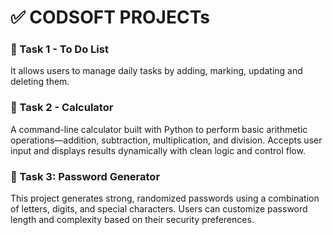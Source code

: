 # ✅ CODSOFT PROJECTs

### 📌 Task 1 - To Do List
It allows users to manage daily tasks by adding, marking, updating and deleting them.

### 📌 Task 2 - Calculator
A command-line calculator built with Python to perform basic arithmetic operations—addition, subtraction, multiplication, and division. Accepts user input and displays results dynamically with clean logic and control flow.

### 📌 Task 3: Password Generator

This project generates strong, randomized passwords using a combination of letters, digits, and special characters.
Users can customize password length and complexity based on their security preferences.
